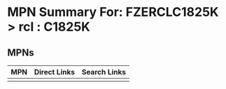 



# MPN Summary For: FZERCLC1825K > rcl : C1825K

## MPNs
  

|MPN|Direct Links|Search Links|
| :--- | :--- | :--- |
||||
